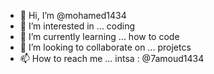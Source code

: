 - 👋 Hi, I’m @mohamed1434
- 👀 I’m interested in ... coding 
- 🌱 I’m currently learning ... how to code
- 💞️ I’m looking to collaborate on ... projetcs
- 📫 How to reach me ... intsa : @7amoud1434

<!---
mohamed1434/mohamed1434 is a ✨ special ✨ repository because its `README.md` (this file) appears on your GitHub profile.
You can click the Preview link to take a look at your changes.
--->
